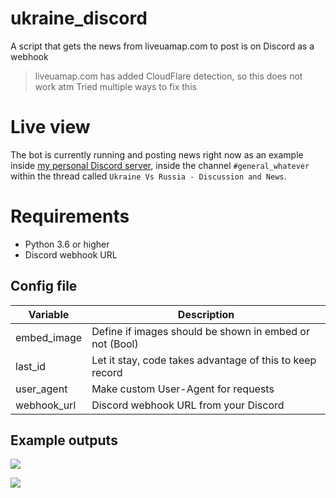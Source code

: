 # ukraine_discord
A script that gets the news from liveuamap.com to post is on Discord as a webhook

> liveuamap.com has added CloudFlare detection, so this does not work atm
> Tried multiple ways to fix this

# Live view
The bot is currently running and posting news right now as an example inside [my personal Discord server](https://discord.gg/AlexFlipnote), inside the channel `#general_whatever` within the thread called `Ukraine Vs Russia - Discussion and News`.

# Requirements
- Python 3.6 or higher
- Discord webhook URL

## Config file
| Variable | Description |
| --- | --- |
| embed_image | Define if images should be shown in embed or not (Bool) |
| last_id | Let it stay, code takes advantage of this to keep record |
| user_agent | Make custom User-Agent for requests |
| webhook_url | Discord webhook URL from your Discord |

## Example outputs
![](https://i.alexflipnote.dev/P1967aY.png)

![](https://i.alexflipnote.dev/4Ty6Yb3.png)
